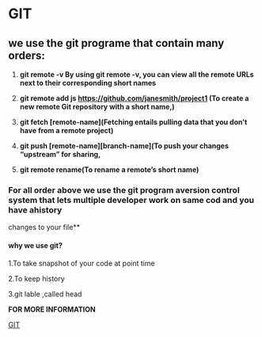 # **GIT**


## we use the git programe that contain many orders:

1. **git remote -v By using git remote -v, you can view all the remote URLs next to their corresponding short names**

2.  **git remote add js https://github.com/janesmith/project1 (To create a new remote Git repository with a short name,)** 

3. **git fetch [remote-name](Fetching entails pulling data that you don’t have from a remote project)**

4. **git push [remote-name][branch-name](To push your changes “upstream” for sharing,**

5. **git remote rename(To rename a remote’s short name)**
 
 
### For all order above we use the git program aversion control system that lets multiple developer work on same cod and you have ahistory 
changes to your file**


#### **why we use git?**

1.To take snapshot of your code at point time

2.To keep history

3.git lable ,called head 

**FOR MORE INFORMATION**

[GIT](https://blog.udemy.com/git-tutorial-a-comprehensive-guide/)

 
